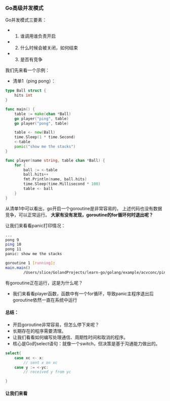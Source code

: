 ### Go高级并发模式

Go并发模式三要素：
- 1. 谁调用谁负责开启
- 2. 什么时候会被关闭，如何结束
- 3. 是否有竞争

我们先来看一个示例：
- 清单1（ping pong）：
```go
type Ball struct {
	hits int
}

func main() {
	table := make(chan *Ball)
	go player("ping", table)
	go player("pong", table)

	table <- new(Ball)
	time.Sleep(1 * time.Second)
	<-table
	panic("show me the stacks")
}

func player(name string, table chan *Ball) {
	for {
		ball := <-table
		ball.hits++
		fmt.Println(name, ball.hits)
		time.Sleep(time.Millisecond * 100)
		table <- ball
	}
}

```
从清单1中可以看出，go开启一个goroutine是非常容易的， 上述代码也没有数据竞争，可以正常运行。
**大家有没有发现，goroutine的for循环何时退出呢？**

让我们来看看panic打印情况：  
```bash
...
pong 9
ping 10
pong 11
panic: show me the stacks

goroutine 1 [running]:
main.main()
        /Users/slice/GolandProjects/learn-go/golang/example/acvconc/pingpong/main.go:20 +0xd1

```
有goroutine正在运行，这是为什么呢？   
- 我们来看看player函数，函数中有一个for循环，导致panic主程序退出后goroutine依然一直在系统中运行

#### **总结：**    
- 开启goroutine非常容易，但怎么停下来呢？
- 长期存在的程序需要清理。  
- 让我们看看如何编写处理通信、周期性时间和取消的程序。  
- 核心是Go的select语句：就像一个switch，但决策是基于沟通能力做出的。 
```go
select{
	case xc <- x:
		// sent x on xc
	case y := <-yc:
		// received y from yc

}
```  







#### 让我们来看
